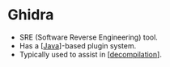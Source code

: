 # Ghidra

- SRE (Software Reverse Engineering) tool.
- Has a [[Java]]-based plugin system.
- Typically used to assist in [[decompilation]].

[//begin]: # "Autogenerated link references for markdown compatibility"
[Java]: java "Java"
[decompilation]: decompilation "Decompilation"
[//end]: # "Autogenerated link references"
